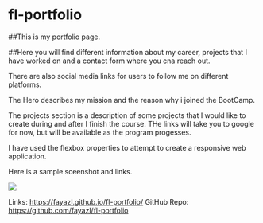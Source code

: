 # fl-portfolio

##This is my portfolio page.

##Here you will find different information about my career, projects that I have worked on and a contact form where you cna reach out.

There are also social media links for users to follow me on different platforms.

The Hero describes my mission and the reason why i joined the BootCamp. 

The projects section is a description of some projects that I would like to create during and after I finish the course. THe links will take you to google for now, but will be available as the program progesses.

I have used the flexbox properties to attempt to create a responsive web application.

Here is a sample sceenshot and links.

<img src="./assets/127.0.0.1_5500_index.html.png">

Links: https://fayazl.github.io/fl-portfolio/
GitHub Repo: https://github.com/fayazl/fl-portfolio